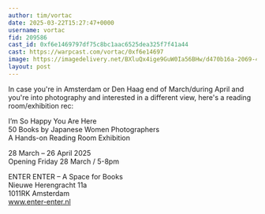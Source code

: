 ```yaml
---
author: tim/vortac
date: 2025-03-22T15:27:47+0000
username: vortac
fid: 209586
cast_id: 0xf6e1469797df75c8bc1aac6525dea325f7f41a44
cast: https://warpcast.com/vortac/0xf6e14697
image: https://imagedelivery.net/BXluQx4ige9GuW0Ia56BHw/d470b16a-2069-43b6-7a19-b33b0c63ef00/original
layout: post
---
```

In case you're in Amsterdam or Den Haag end of March/during April and you're into photography and interested in a different view, here's a reading room/exhibition rec:  
  
I’m So Happy You Are Here  
50 Books by Japanese Women Photographers  
A Hands-on Reading Room Exhibition  
  
28 March – 26 April 2025  
Opening Friday 28 March / 5-8pm  
  
ENTER ENTER – A Space for Books  
Nieuwe Herengracht 11a  
1011RK Amsterdam  
www.enter-enter.nl  

<img src='https://imagedelivery.net/BXluQx4ige9GuW0Ia56BHw/d470b16a-2069-43b6-7a19-b33b0c63ef00/original' alt='' referrerpolicy='no-referrer'/>